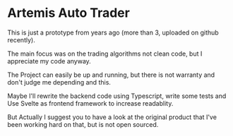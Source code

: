 # Artemis Auto Trader
This is just a prototype from years ago (more than 3, uploaded on github recently).

The main focus was on the trading algorithms not clean code, but I appreciate my code anyway.

The Project can easily be up and running, but there is not warranty and don't judge me depending and this.

Maybe I'll rewrite the backend code using Typescript, write some tests and Use Svelte as frontend framework to increase readablity.

But Actually I suggest you to have a look at the original product that I've been working hard on that, but is not open sourced.

